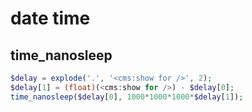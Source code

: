 # date time

## time_nanosleep

```php
$delay = explode('.', '<cms:show for />', 2);
$delay[1] = (float)(<cms:show for />) - $delay[0];
time_nanosleep($delay[0], 1000*1000*1000*$delay[1]);
```
